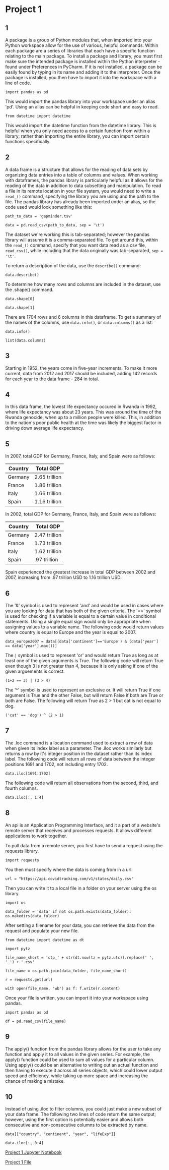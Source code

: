 # Project 1

## 1 

A package is a group of Python modules that, when imported into your Python workspace allow for the use of various, helpful commands. Within each package are a series of libraries that each have a specific function relating to the main package. To install a package and library, you must first make sure the intended package is installed within the Python interpreter - found under Preferences in PyCharm. If it is not installed, a package can be easily found by typing in its name and adding it to the interpreter. Once the package is installed, you then have to import it into the workspace with a line of code. 

`import pandas as pd` 

This would import the pandas library into your workspace under an alias 'pd'. Using an alias can be helpful in keeping code short and easy to read.

`from datetime import datetime`

This would import the datetime function from the datetime library. This is helpful when you only need access to a certain function from within a library; rather than importing the entire library, you can import certain functions specifically. 

## 2

A data frame is a structure that allows for the reading of data sets by organizing data entries into a table of columns and values. When working with dataframes, the pandas library is particularly helpful as it allows for the reading of the data in addition to data subsetting and manipulation. To read a file in its remote location in your file system, you would need to write a `read_()` command, specifying the library you are using and the path to the file. The pandas library has already been imported under an alias, so the code used would look something like this:

`path_to_data = 'gapminder.tsv'`

`data = pd.read_csv(path_to_data, sep = '\t')`

The dataset we're working this is tab-separated; however the pandas library will assume it is a comma-separated file. To get around this, within the `read_()` command, specify that you want data read as a csv file, `read_csv()`, while including that the data originally was tab-separated, `sep = '\t'`. 

To return a description of the data, use the `describe()` command:

`data.describe()`

To determine how many rows and columns are included in the dataset, use the .shape() command.

`data.shape[0]`

`data.shape[1]`

There are 1704 rows and 6 columns in this dataframe. To get a summary of the names of the columns, use `data.info()`, or `data.columns()` as a list:

`data.info()`

`list(data.columns)`

## 3 

Starting in 1952, the years come in five-year increments. To make it more current, data from 2012 and 2017 should be included, adding 142 records for each year to the data frame - 284 in total.

## 4

In this data frame, the lowest life expectancy occured in Rwanda in 1992, where life expectancy was about 23 years. This was around the time of the Rwanda genocide, when up to a million people were killed. This, in addition to the nation's poor public health at the time was likely the biggest factor in driving down average life expectancy. 

## 5 

In 2007, total GDP for Germany, France, Italy, and Spain were as follows: 

| Country  | Total GDP |
| ------------- | ------------- |
| Germany  | 2.65 trillion  |
| France  | 1.86 trillion  |
| Italy  | 1.66 trillion | 
| Spain  | 1.16 trillion |

In 2002, total GDP for Germany, France, Italy, and Spain were as follows: 

| Country  | Total GDP |
| ------------- | ------------- |
| Germany  | 2.47 trillion  |
| France  | 1.73 trillion  |
| Italy  | 1.62 trillion | 
| Spain  | .97 trillion |

Spain experienced the greatest increase in total GDP between 2002 and 2007, increasing from .97 trillion USD to 1.16 trillion USD.

## 6

The '&' symbol is used to represent 'and' and would be used in cases where you are looking for data that has both of the given criteria. The '==' symbol is used for checking if a variable is equal to a certain value in conditional statements. Using a single equal sign would only be appropriate when assigning values to a variable name. The following code would return values where country is equal to Europe and the year is equal to 2007.

`data_europe2007 = data[(data['continent']=='Europe') & (data['year'] == data['year'].max())]`

The `|` symbol is used to represent 'or' and would return True as long as at least one of the given arguments is True. The following code will return True even though 3 is not greater than 4, because it is only asking if one of the given arguements is correct.

`(1+2 == 3) | (3 > 4)`

The '^' symbol is used to represent an exclusive or. It will return True if one argument is True and the other False, but will return False if both are True or both are False. The following will return True as 2 > 1 but cat is not equal to dog.

`('cat' == 'dog') ^ (2 > 1)`

## 7 

The .loc command is a location command used to extract a row of data when given its index label as a parameter. The .iloc works similarly but returns a row by it's integer position in the dataset rather than its index label. The following code will return all rows of data between the integer positions 1691 and 1702, not including entry 1702.

`data.iloc[1691:1702]`

The following code will return all observations from the second, third, and fourth columns. 

`data.iloc[:, 1:4]`


## 8 

An api is an Application Programming Interface, and it a part of a website's remote server that receives and processes requests. It allows different applications to work together.

To pull data from a remote server, you first have to send a request using the requests library.

`import requests`

You then must specify where the data is coming from in a url. 

`url = "https://api.covidtracking.com/v1/states/daily.csv"`

Then you can write it to a local file in a folder on your server using the os library.

`import os`

`data_folder = 'data'
if not os.path.exists(data_folder):
    os.makedirs(data_folder)`
    
After setting a filename for your data, you can retrieve the data from the request and populate your new file.
 
`from datetime import datetime as dt`

`import pytz`
 
`file_name_short = 'ctp_' + str(dt.now(tz = pytz.utc)).replace(' ', '_') + '.csv'`

`file_name = os.path.join(data_folder, file_name_short)`

`r = requests.get(url)`

`with open(file_name, 'wb') as f:
    f.write(r.content)`
    
 Once your file is written, you can import it into your workspace using pandas.
    
`import pandas as pd`

`df = pd.read_csv(file_name)`

## 9 

The apply() function from the pandas library allows for the user to take any function and apply it to all values in the given series. For example, the apply() function could be used to sum all values for a particular column. Using apply() could be an alternative to writing out an actual function and then having to execute it across all series objects, which could lower output speed and efficiency, while taking up more space and increasing the chance of making a mistake. 

## 10

Instead of using .iloc to filter columns, you could just make a new subset of your data frame. The following two lines of code return the same output; however, using the first option is potentially easier and allows both consecutive and non-consecutive columns to be extracted by name. 

`data[["country", "continent", "year", "lifeExp"]]`

`data.iloc[:, 0:4]`

[Project 1 Jupyter Notebook](Project1.ipynb)

[Project 1 File](Project1.py)
